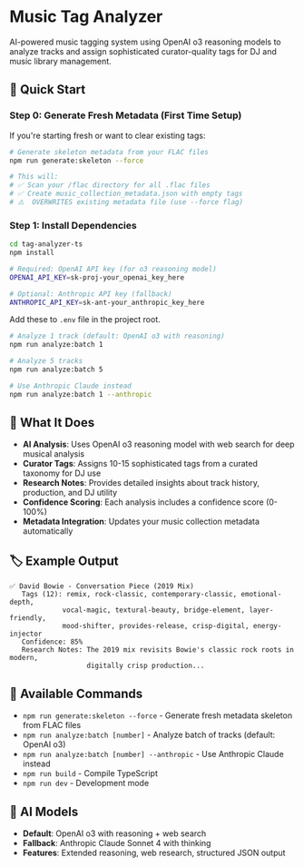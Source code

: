 # Music Tag Analyzer

AI-powered music tagging system using OpenAI o3 reasoning models to analyze tracks and assign sophisticated curator-quality tags for DJ and music library management.

## 🚀 Quick Start

### Step 0: Generate Fresh Metadata (First Time Setup)

If you're starting fresh or want to clear existing tags:

```bash
# Generate skeleton metadata from your FLAC files
npm run generate:skeleton --force

# This will:
# ✅ Scan your /flac directory for all .flac files  
# ✅ Create music_collection_metadata.json with empty tags
# ⚠️  OVERWRITES existing metadata file (use --force flag)
```

### Step 1: Install Dependencies

```bash
cd tag-analyzer-ts
npm install
```

```bash
# Required: OpenAI API key (for o3 reasoning model)
OPENAI_API_KEY=sk-proj-your_openai_key_here

# Optional: Anthropic API key (fallback)
ANTHROPIC_API_KEY=sk-ant-your_anthropic_key_here
```
Add these to `.env` file in the project root.

```bash
# Analyze 1 track (default: OpenAI o3 with reasoning)
npm run analyze:batch 1

# Analyze 5 tracks
npm run analyze:batch 5

# Use Anthropic Claude instead
npm run analyze:batch 1 --anthropic
```

## 🎵 What It Does

- **AI Analysis**: Uses OpenAI o3 reasoning model with web search for deep musical analysis
- **Curator Tags**: Assigns 10-15 sophisticated tags from a curated taxonomy for DJ use
- **Research Notes**: Provides detailed insights about track history, production, and DJ utility
- **Confidence Scoring**: Each analysis includes a confidence score (0-100%)
- **Metadata Integration**: Updates your music collection metadata automatically

## 🏷️ Example Output

```
✅ David Bowie - Conversation Piece (2019 Mix)
   Tags (12): remix, rock-classic, contemporary-classic, emotional-depth, 
             vocal-magic, textural-beauty, bridge-element, layer-friendly, 
             mood-shifter, provides-release, crisp-digital, energy-injector
   Confidence: 85%
   Research Notes: The 2019 mix revisits Bowie's classic rock roots in modern, 
                   digitally crisp production...
```

## 🔧 Available Commands

- `npm run generate:skeleton --force` - Generate fresh metadata skeleton from FLAC files
- `npm run analyze:batch [number]` - Analyze batch of tracks (default: OpenAI o3)
- `npm run analyze:batch [number] --anthropic` - Use Anthropic Claude instead
- `npm run build` - Compile TypeScript
- `npm run dev` - Development mode

## 🧠 AI Models

- **Default**: OpenAI o3 with reasoning + web search
- **Fallback**: Anthropic Claude Sonnet 4 with thinking
- **Features**: Extended reasoning, web research, structured JSON output